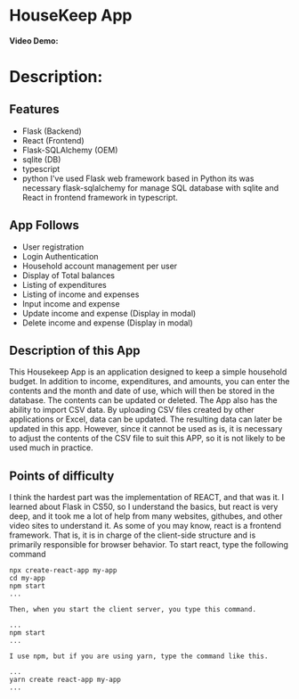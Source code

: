 # HouseKeep App
#### Video Demo:  <URL HERE>
# Description:
## Features
- Flask (Backend)
- React (Frontend)
- Flask-SQLAlchemy (OEM)
- sqlite (DB)
- typescript
- python
I've used Flask web framework based in Python its was necessary flask-sqlalchemy for manage SQL database with sqlite and React in frontend framework in typescript.
## App Follows
- User registration
- Login Authentication
- Household account management per user
- Display of Total balances
- Listing of expenditures
- Listing of income and expenses
- Input income and expense
- Update income and expense (Display in modal)
- Delete income and expense (Display in modal)
## Description of this App
This Housekeep App is an application designed to keep a simple household budget. In addition to income, expenditures, and amounts, you can enter the contents and the month and date of use, which will then be stored in the database. The contents can be updated or deleted.
The App also has the ability to import CSV data. By uploading CSV files created by other applications or Excel, data can be updated.
The resulting data can later be updated in this app. However, since it cannot be used as is, it is necessary to adjust the contents of the CSV file to suit this APP, so it is not likely to be used much in practice.
## Points of difficulty
I think the hardest part was the implementation of REACT, and that was it.
I learned about Flask in CS50, so I understand the basics, but react is very deep, and it took me a lot of help from many websites, githubes, and other video sites to understand it.
As some of you may know, react is a frontend framework. That is, it is in charge of the client-side structure and is primarily responsible for browser behavior.
To start react, type the following command

```````
npx create-react-app my-app
cd my-app
npm start
...

Then, when you start the client server, you type this command.

...
npm start
...

I use npm, but if you are using yarn, type the command like this.

...
yarn create react-app my-app
...











